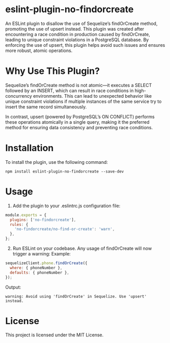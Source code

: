 # eslint-plugin-no-findorcreate

An ESLint plugin to disallow the use of Sequelize’s findOrCreate method, promoting the use of upsert instead. This plugin was created after encountering a race condition in production caused by findOrCreate, leading to unique constraint violations in a PostgreSQL database. By enforcing the use of upsert, this plugin helps avoid such issues and ensures more robust, atomic operations.

# Why Use This Plugin?

Sequelize’s findOrCreate method is not atomic—it executes a SELECT followed by an INSERT, which can result in race conditions in high-concurrency environments. This can lead to unexpected behavior like unique constraint violations if multiple instances of the same service try to insert the same record simultaneously.

In contrast, upsert (powered by PostgreSQL’s ON CONFLICT) performs these operations atomically in a single query, making it the preferred method for ensuring data consistency and preventing race conditions.

# Installation

To install the plugin, use the following command:

`npm install eslint-plugin-no-findorcreate --save-dev`

# Usage

1.	Add the plugin to your .eslintrc.js configuration file:

```javascript
module.exports = {
  plugins: ['no-findorcreate'],
  rules: {
    'no-findorcreate/no-find-or-create': 'warn',
  },
};
```

2.	Run ESLint on your codebase. Any usage of findOrCreate will now trigger a warning:
Example:

```javascript
sequelizeClient.phone.findOrCreate({
  where: { phoneNumber },
  defaults: { phoneNumber },
});
```
Output:

`warning: Avoid using 'findOrCreate' in Sequelize. Use 'upsert' instead.`

# License

This project is licensed under the MIT License.
